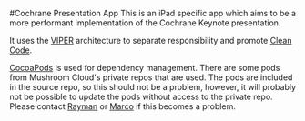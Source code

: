 #Cochrane Presentation App
This is an iPad specific app which aims to be a more performant implementation of the Cochrane Keynote presentation.

It uses the [VIPER](http://mutualmobile.github.io/blog/2013/12/04/viper-introduction/) architecture to separate responsibility and promote [Clean Code](http://www.amazon.com/Clean-Code-Handbook-Software-Craftsmanship/dp/0132350882).

[CocoaPods](http://cocoapods.org/) is used for dependency management. There are some pods from Mushroom Cloud's private repos that are used. The pods are included in the source repo, so this should not be a problem, however, it will probably not be possible to update the pods without access to the private repo. Please contact [Rayman](mailto:ray@mushroomcloud.co.za) or [Marco](mailto:marco@mushroomcloud.co.za) if this becomes a problem.